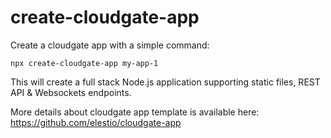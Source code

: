 # create-cloudgate-app

Create a cloudgate app with a simple command:

    npx create-cloudgate-app my-app-1

This will create a full stack Node.js application supporting static files, REST API & Websockets endpoints.

More details about cloudgate app template is available here:
https://github.com/elestio/cloudgate-app
